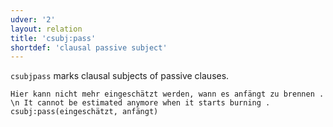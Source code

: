 ```yaml
---
udver: '2'
layout: relation
title: 'csubj:pass'
shortdef: 'clausal passive subject'
---
```


`csubjpass` marks clausal subjects of passive clauses.

~~~ sdparse
Hier kann nicht mehr eingeschätzt werden, wann es anfängt zu brennen . \n It cannot be estimated anymore when it starts burning .
csubj:pass(eingeschätzt, anfängt)
~~~

<!-- Interlanguage links updated Út zář 29 20:31:50 CEST 2020 -->
